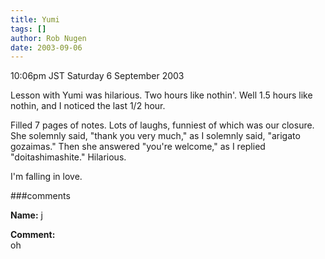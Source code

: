 ```yaml
---
title: Yumi
tags: []
author: Rob Nugen
date: 2003-09-06
---
```


<p class=date>10:06pm JST Saturday 6 September 2003</p>

<p>Lesson with Yumi was hilarious.  Two hours like nothin'.  Well 1.5
hours like nothin, and I noticed the last 1/2 hour.</p>

<p>Filled 7 pages of notes.  Lots of laughs, funniest of which was our
closure.  She solemnly said, "thank you very much," as I solemnly
said, "arigato gozaimas."  Then she answered "you're welcome," as I
replied "doitashimashite."  Hilarious.</p>

<p>I'm falling in love.</p>

###comments

<p><b>Name:</b> j

<p><b>Comment:</b>
<br>oh

